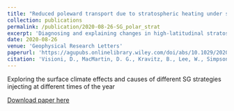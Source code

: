 ```yaml
---
title: "Reduced poleward transport due to stratospheric heating under stratospheric aerosols geoengineering"
collection: publications
permalink: /publication/2020-08-26-SG_polar_strat
excerpt: 'Diagnosing and explaining changes in high-latitudinal stratospheric transport due to geoengineering'
date: 2020-08-26
venue: 'Geophysical Research Letters'
paperurl: 'https://agupubs.onlinelibrary.wiley.com/doi/abs/10.1029/2020GL089470?af=R'
citation: 'Visioni, D., MacMartin, D. G., Kravitz, B., Lee, W., Simpson, I. R., & Richter, J. H. (2020). &quot;Reduced poleward transport due to stratospheric heating under stratospheric aerosols geoengineering&quot;. Geophysical Research Letters, 47, e2020GL089470. https://doi.org/10.1029/2020GL089470'
---
```

Exploring the surface climate effects and causes of different SG strategies injecting at different times of the year

[Download paper here](http://dan-visioni.github.io/files/SG_2020_Polarvortex.pdf)
